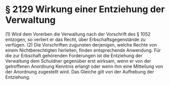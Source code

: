 # § 2129 Wirkung einer Entziehung der Verwaltung
(1) Wird dem Vorerben die Verwaltung nach der Vorschrift des § 1052 entzogen, so verliert er das Recht, über Erbschaftsgegenstände zu verfügen.
(2) Die Vorschriften zugunsten derjenigen, welche Rechte von einem Nichtberechtigten herleiten, finden entsprechende Anwendung. Für die zur Erbschaft gehörenden Forderungen ist die Entziehung der Verwaltung dem Schuldner gegenüber erst wirksam, wenn er von der getroffenen Anordnung Kenntnis erlangt oder wenn ihm eine Mitteilung von der Anordnung zugestellt wird. Das Gleiche gilt von der Aufhebung der Entziehung.